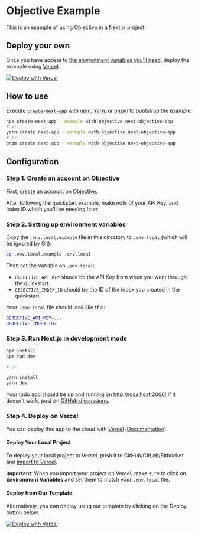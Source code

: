 # Objective Example

This is an example of using [Objective](https://objective.inc) in a Next.js project.

## Deploy your own

Once you have access to [the environment variables you'll need](#step-2-setting-up-environment-variables), deploy the example using [Vercel](https://vercel.com?utm_source=github&utm_medium=readme&utm_campaign=next-example):

[![Deploy with Vercel](https://vercel.com/button)](https://vercel.com/new/clone?repository-url=https%3A%2F%2Fgithub.com%2Fvercel%2Fnext.js%2Ftree%2Fcanary%2Fexamples%2Fwith-objective&env=OBJECTIVE_API_KEY,OBJECTIVE_INDEX_ID&envDescription=API%20Key%20and%20Index%20ID%20retrieved%20during%20onboarding)

## How to use

Execute [`create-next-app`](https://github.com/vercel/next.js/tree/canary/packages/create-next-app) with [npm](https://docs.npmjs.com/cli/init), [Yarn](https://yarnpkg.com/lang/en/docs/cli/create/), or [pnpm](https://pnpm.io) to bootstrap the example:

```bash
npx create-next-app --example with-objective next-objective-app
# or
yarn create next-app --example with-objective next-objective-app
# or
pnpm create next-app --example with-objective next-objective-app
```

## Configuration

### Step 1. Create an account on Objective

First, [create an account on Objective](https://app.objective.inc).

After following the quickstart example, make note of your API Key, and Index ID which you'll be needing later.

### Step 2. Setting up environment variables

Copy the `.env.local.example` file in this directory to `.env.local` (which will be ignored by Git):

```bash
cp .env.local.example .env.local
```

Then set the variable on `.env.local`:

- `OBJECTIVE_API_KEY` should be the API Key from when you went through the quickstart.
- `OBJECTIVE_INDEX_ID` should be the ID of the Index you created in the quickstart.

Your `.env.local` file should look like this:

```bash
OBJECTIVE_API_KEY=...
OBJECTIVE_INDEX_ID=
```

### Step 3. Run Next.js in development mode

```bash
npm install
npm run dev

# or

yarn install
yarn dev
```

Your todo app should be up and running on [http://localhost:3000](http://localhost:3000)! If it doesn't work, post on [GitHub discussions](https://github.com/vercel/next.js/discussions).

### Step 4. Deploy on Vercel

You can deploy this app to the cloud with [Vercel](https://vercel.com?utm_source=github&utm_medium=readme&utm_campaign=next-example) ([Documentation](https://nextjs.org/docs/deployment)).

#### Deploy Your Local Project

To deploy your local project to Vercel, push it to GitHub/GitLab/Bitbucket and [import to Vercel](https://vercel.com/new?utm_source=github&utm_medium=readme&utm_campaign=next-example).

**Important**: When you import your project on Vercel, make sure to click on **Environment Variables** and set them to match your `.env.local` file.

#### Deploy from Our Template

Alternatively, you can deploy using our template by clicking on the Deploy button below.

[![Deploy with Vercel](https://vercel.com/button)](https://vercel.com/new/clone?repository-url=https%3A%2F%2Fgithub.com%2Fvercel%2Fnext.js%2Ftree%2Fcanary%2Fexamples%2Fwith-objective&env=OBJECTIVE_API_KEY,OBJECTIVE_INDEX_ID&envDescription=API%20Key%20and%20Index%20ID%20retrieved%20during%20onboarding)